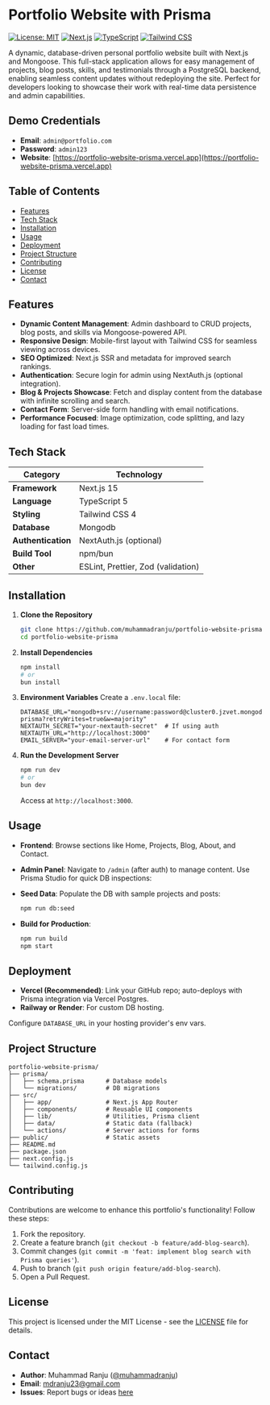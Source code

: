 # Portfolio Website with Prisma

[![License: MIT](https://img.shields.io/badge/License-MIT-yellow.svg)](https://opensource.org/licenses/MIT)
[![Next.js](https://img.shields.io/badge/Next.js-14.x-black.svg?logo=next.js&logoColor=white)](https://nextjs.org/)
[![TypeScript](https://img.shields.io/badge/TypeScript-5.x-orange.svg)](https://www.typescriptlang.org/)
[![Tailwind CSS](https://img.shields.io/badge/Tailwind_CSS-3.x-blue.svg?logo=tailwind-css&logoColor=white)](https://tailwindcss.com/)

A dynamic, database-driven personal portfolio website built with Next.js and Mongoose. This full-stack application allows for easy management of projects, blog posts, skills, and testimonials through a PostgreSQL backend, enabling seamless content updates without redeploying the site. Perfect for developers looking to showcase their work with real-time data persistence and admin capabilities.

## Demo Credentials

- **Email**: `admin@portfolio.com`
- **Password**: `admin123`
- **Website**: [https://portfolio-website-prisma.vercel.app](https://portfolio-website-prisma.vercel.app)

## Table of Contents

- [Features](#features)
- [Tech Stack](#tech-stack)
- [Installation](#installation)
- [Usage](#usage)
- [Deployment](#deployment)
- [Project Structure](#project-structure)
- [Contributing](#contributing)
- [License](#license)
- [Contact](#contact)

## Features

- **Dynamic Content Management**: Admin dashboard to CRUD projects, blog posts, and skills via Mongoose-powered API.
- **Responsive Design**: Mobile-first layout with Tailwind CSS for seamless viewing across devices.
- **SEO Optimized**: Next.js SSR and metadata for improved search rankings.
- **Authentication**: Secure login for admin using NextAuth.js (optional integration).
- **Blog & Projects Showcase**: Fetch and display content from the database with infinite scrolling and search.
- **Contact Form**: Server-side form handling with email notifications.
- **Performance Focused**: Image optimization, code splitting, and lazy loading for fast load times.

## Tech Stack

| Category           | Technology                         |
| ------------------ | ---------------------------------- |
| **Framework**      | Next.js 15                         |
| **Language**       | TypeScript 5                       |
| **Styling**        | Tailwind CSS 4                     |
| **Database**       | Mongodb                            |
| **Authentication** | NextAuth.js (optional)             |
| **Build Tool**     | npm/bun                            |
| **Other**          | ESLint, Prettier, Zod (validation) |

## Installation

1. **Clone the Repository**

   ```bash
   git clone https://github.com/muhammadranju/portfolio-website-prisma.git
   cd portfolio-website-prisma
   ```

2. **Install Dependencies**

   ```bash
   npm install
   # or
   bun install
   ```

3. **Environment Variables**
   Create a `.env.local` file:

   ```
   DATABASE_URL="mongodb+srv://username:password@cluster0.jzvet.mongodb.net/portfolio-prisma?retryWrites=true&w=majority"
   NEXTAUTH_SECRET="your-nextauth-secret"  # If using auth
   NEXTAUTH_URL="http://localhost:3000"
   EMAIL_SERVER="your-email-server-url"    # For contact form
   ```

4. **Run the Development Server**
   ```bash
   npm run dev
   # or
   bun dev
   ```
   Access at `http://localhost:3000`.

## Usage

- **Frontend**: Browse sections like Home, Projects, Blog, About, and Contact.
- **Admin Panel**: Navigate to `/admin` (after auth) to manage content. Use Prisma Studio for quick DB inspections:

- **Seed Data**: Populate the DB with sample projects and posts:
  ```bash
  npm run db:seed
  ```
- **Build for Production**:
  ```bash
  npm run build
  npm start
  ```

## Deployment

- **Vercel (Recommended)**: Link your GitHub repo; auto-deploys with Prisma integration via Vercel Postgres.
- **Railway or Render**: For custom DB hosting.

Configure `DATABASE_URL` in your hosting provider's env vars.

## Project Structure

```
portfolio-website-prisma/
├── prisma/
│   ├── schema.prisma      # Database models
│   └── migrations/        # DB migrations
├── src/
│   ├── app/               # Next.js App Router
│   ├── components/        # Reusable UI components
│   ├── lib/               # Utilities, Prisma client
│   ├── data/              # Static data (fallback)
│   └── actions/           # Server actions for forms
├── public/                # Static assets
├── README.md
├── package.json
├── next.config.js
└── tailwind.config.js
```

## Contributing

Contributions are welcome to enhance this portfolio's functionality! Follow these steps:

1. Fork the repository.
2. Create a feature branch (`git checkout -b feature/add-blog-search`).
3. Commit changes (`git commit -m 'feat: implement blog search with Prisma queries'`).
4. Push to branch (`git push origin feature/add-blog-search`).
5. Open a Pull Request.

## License

This project is licensed under the MIT License - see the [LICENSE](LICENSE) file for details.

## Contact

- **Author**: Muhammad Ranju ([@muhammadranju](https://github.com/muhammadranju))
- **Email**: [mdranju23@gmail.com](mailto:mdranju23@gmail.com)
- **Issues**: Report bugs or ideas [here](https://github.com/muhammadranju/portfolio-website-prisma/issues)
